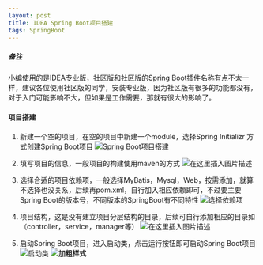 ```yaml
---
layout: post
title: IDEA Spring Boot项目搭建
tags: SpringBoot   
---
```


##### 备注
小编使用的是IDEA专业版，社区版和社区版的Spring Boot插件名称有点不太一样，建议各位使用社区版的同学，安装专业版，因为社区版有很多的功能都没有，对于入门可能影响不大，但如果是工作需要，那就有很大的影响了。
#### 项目搭建
1. 新建一个空的项目，在空的项目中新建一个module，选择Spring Initializr 方式创建Spring Boot项目
![Spring Boot项目搭建](https://img-blog.csdnimg.cn/20181124145937332.png?x-oss-process=image/watermark,type_ZmFuZ3poZW5naGVpdGk,shadow_10,text_aHR0cHM6Ly9ibG9nLmNzZG4ubmV0L3dlaXhpbl8yOTA1MzU2MQ==,size_16,color_FFFFFF,t_70)


2. 填写项目的信息，一般项目的构建使用maven的方式
![在这里插入图片描述](https://img-blog.csdnimg.cn/20181124150358401.png?x-oss-process=image/watermark,type_ZmFuZ3poZW5naGVpdGk,shadow_10,text_aHR0cHM6Ly9ibG9nLmNzZG4ubmV0L3dlaXhpbl8yOTA1MzU2MQ==,size_16,color_FFFFFF,t_70)


3. 选择合适的项目依赖项，一般选择MyBatis，Mysql，Web，按需添加，就算不选择也没关系，后续再pom.xml，自行加入相应依赖即可，不过要主要Spring Boot的版本号，不同版本的SpringBoot有不同特性
![选择依赖项](https://img-blog.csdnimg.cn/20181124150853966.png?x-oss-process=image/watermark,type_ZmFuZ3poZW5naGVpdGk,shadow_10,text_aHR0cHM6Ly9ibG9nLmNzZG4ubmV0L3dlaXhpbl8yOTA1MzU2MQ==,size_16,color_FFFFFF,t_70)

4. 项目结构，这是没有建立项目分层结构的目录，后续可自行添加相应的目录如（controller，service，manager等）
![在这里插入图片描述](https://img-blog.csdnimg.cn/20181124151522362.png?x-oss-process=image/watermark,type_ZmFuZ3poZW5naGVpdGk,shadow_10,text_aHR0cHM6Ly9ibG9nLmNzZG4ubmV0L3dlaXhpbl8yOTA1MzU2MQ==,size_16,color_FFFFFF,t_70)

5. 启动Spring Boot项目，进入启动类，点击运行按钮即可启动Spring Boot项目
![启动类](https://img-blog.csdnimg.cn/2018112415212384.png?x-oss-process=image/watermark,type_ZmFuZ3poZW5naGVpdGk,shadow_10,text_aHR0cHM6Ly9ibG9nLmNzZG4ubmV0L3dlaXhpbl8yOTA1MzU2MQ==,size_16,color_FFFFFF,t_70)
**![加粗样式](https://img-blog.csdnimg.cn/20181124152223437.png?x-oss-process=image/watermark,type_ZmFuZ3poZW5naGVpdGk,shadow_10,text_aHR0cHM6Ly9ibG9nLmNzZG4ubmV0L3dlaXhpbl8yOTA1MzU2MQ==,size_16,color_FFFFFF,t_70)**